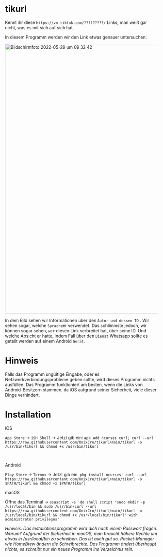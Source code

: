 # tikurl

Kennt ihr diese `https://vm.tiktok.com/?????????/` Links, man weiß gar nicht, was es mit sich auf sich hat.

In diesem Programm werden wir den Link etwas genauer untersuchen: 

<img width="885" alt="Bildschirmfoto 2022-05-29 um 09 32 42" src="https://user-images.githubusercontent.com/70098046/170857355-c5930a28-5c82-4c9d-9bf1-37d2d754b52f.png">

In dem Bild sehen wir Informationen über den `Autor und dessen ID` . Wir sehen sogar, welche `Sprache`er verwendet. 
Das schlimmste jedoch, wir können sogar sehen, `wer` diesen Link verbreitet hat, über seine ID. Und welche Absicht er hatte, indem Fall über den `Dienst` Whatsapp sollte es geteilt werden auf einem Android `Gerät`.

# Hinweis

Falls das Programm ungültige Eingabe, oder es Netzwerkverbindungsprobleme geben sollte, wird dieses Programm nichts ausfüllen.
Das Programm funktioniert am besten, wenn die Links von Android-Besitzern stammen, da iOS aufgrund seiner Sicherheit, viele dieser Dinge verhindert.


# Installation

iOS 

`App Store` -> `iSH Shell` -> Jetzt gib ein: `apk add ncurses curl; curl --url https://raw.githubusercontent.com/UnixCro/tikurl/main/tikurl -o /usr/bin/tikurl && chmod +x /usr/bin/tikurl` 

<br>

Android 

`Play Store` -> `Termux` -> Jetzt gib ein: `pkg install ncurses; curl --url https://raw.githubusercontent.com/UnixCro/tikurl/main/tikurl -o $PATH/tikurl && chmod +x $PATH/tikurl` 

macOS 

Öffne das Terminal -> `osascript -e 'do shell script "sudo mkdir -p /usr/local/bin && sudo /usr/bin/curl --url https://raw.githubusercontent.com/UnixCro/tikurl/main/tikurl -o /usr/local/bin/tikurl && chmod +x /usr/local/bin/tikurl" with administrator privileges'`

*Hinweis: Das Installationsprogramm wird dich nach einem Passwort fragen. Warum? Aufgrund der Sicherheit in macOS, man braucht höhere Rechte um etwas in /usr/local/bin zu schreiben. Das ist auch gut so. Packet-Manager wie HomeBrew ändern die Schreibrechte. Das Programm ändert überhaupt nichts, es schreibt nur ein neues Programm ins Verzeichnis rein.*
